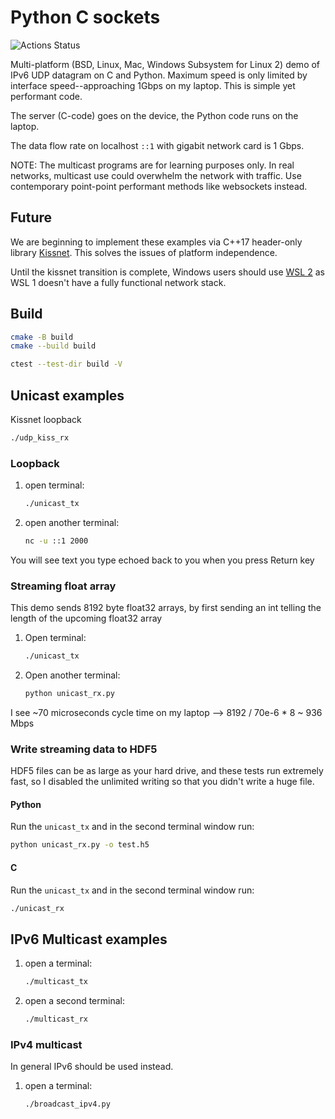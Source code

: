 # Python C sockets

![Actions Status](https://github.com/scivision/python_c_sockets/workflows/ci/badge.svg)

Multi-platform (BSD, Linux, Mac, Windows Subsystem for Linux 2) demo of IPv6 UDP datagram on C and Python.
Maximum speed is only limited by interface speed--approaching 1Gbps on my laptop.
This is simple yet performant code.

The server (C-code) goes on the device, the Python code runs on the laptop.

The data flow rate on localhost `::1` with gigabit network card is 1 Gbps.

NOTE: The multicast programs are for learning purposes only.
In real networks, multicast use could overwhelm the network with traffic.
Use contemporary point-point performant methods like websockets instead.

## Future

We are beginning to implement these examples via C++17 header-only library [Kissnet](https://github.com/Ybalrid/kissnet).
This solves the issues of platform independence.

Until the kissnet transition is complete, Windows users should use
[WSL 2](https://docs.microsoft.com/en-us/windows/wsl/wsl2-install)
as WSL 1 doesn't have a fully functional network stack.

## Build

```sh
cmake -B build
cmake --build build

ctest --test-dir build -V
```

## Unicast examples

Kissnet loopback

```sh
./udp_kiss_rx
```

### Loopback

1. open terminal:

   ```sh
   ./unicast_tx
   ```
2. open another terminal:

   ```sh
   nc -u ::1 2000
   ```

You will see text you type echoed back to you when you press Return key

### Streaming float array

This demo sends 8192 byte float32 arrays, by first sending an int
telling the length of the upcoming float32 array

1. Open terminal:
   ```sh
   ./unicast_tx
   ```
2. Open another terminal:
   ```sh
   python unicast_rx.py
   ```
I see ~70 microseconds cycle time on my laptop --> 8192 / 70e-6 * 8
~ 936 Mbps

### Write streaming data to HDF5

HDF5 files can be as large as your hard drive, and these tests run
extremely fast, so I disabled the unlimited writing so that you didn\'t
write a huge file.

#### Python

Run the `unicast_tx` and in the second terminal window run:
```sh
python unicast_rx.py -o test.h5
```

#### C

Run the `unicast_tx` and in the second terminal window run:
```sh
./unicast_rx
```

## IPv6 Multicast examples

1. open a terminal:
   ```sh
   ./multicast_tx
   ```
2. open a second terminal:
   ```sh
   ./multicast_rx
   ```

### IPv4 multicast
In general IPv6 should be used instead.

1. open a terminal:
   ```sh
   ./broadcast_ipv4.py
   ```
